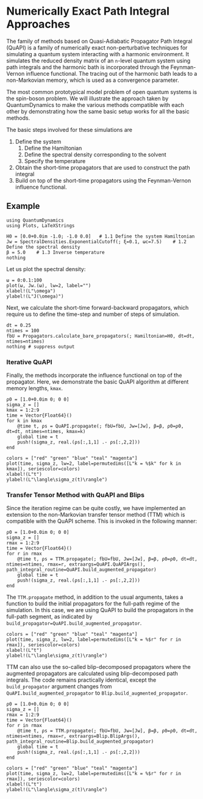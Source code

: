 # Numerically Exact Path Integral Approaches

The family of methods based on Quasi-Adiabatic Propagator Path Integral (QuAPI) is a family of numerically exact non-perturbative techniques for simulating a quantum system interacting with a harmonic environment. It simulates the reduced density matrix of an `n`-level quantum system using path integrals and the harmonic bath is incorporated through the Feynman-Vernon influence functional. The tracing out of the harmonic bath leads to a non-Markovian memory, which is used as a convergence parameter.

The most common prototypical model problem of open quantum systems is the spin-boson problem. We will illustrate the approach taken by QuantumDynamics to make the various methods compatible with each other by demonstrating how the same basic setup works for all the basic methods.

The basic steps involved for these simulations are

1. Define the system
    1. Define the Hamiltonian
    2. Define the spectral density corresponding to the solvent
    3. Specify the temperature
2. Obtain the short-time propagators that are used to construct the path integral
3. Build on top of the short-time propagators using the Feynman-Vernon influence functional.

## Example
```@example quapi_eg1
using QuantumDynamics
using Plots, LaTeXStrings

H0 = [0.0+0.0im -1.0; -1.0 0.0]   # 1.1 Define the system Hamiltonian
Jw = SpectralDensities.ExponentialCutoff(; ξ=0.1, ωc=7.5)    # 1.2 Define the spectral density
β = 5.0    # 1.3 Inverse temperature
nothing
```

Let us plot the spectral density:
```@example quapi_eg1
ω = 0:0.1:100
plot(ω, Jw.(ω), lw=2, label="")
xlabel!(L"\omega")
ylabel!(L"J(\omega)")
```

Next, we calculate the short-time forward-backward propagators, which require us to define the time-step and number of steps of simulation.
```@example quapi_eg1
dt = 0.25
ntimes = 100
fbU = Propagators.calculate_bare_propagators(; Hamiltonian=H0, dt=dt, ntimes=ntimes)
nothing # suppress output
```

### Iterative QuAPI
Finally, the methods incorporate the influence functional on top of the propagator. Here, we demonstrate the basic QuAPI algorithm at different memory lengths, ``kmax``.
```@example quapi_eg1
ρ0 = [1.0+0.0im 0; 0 0]
sigma_z = []
kmax = 1:2:9
time = Vector{Float64}()
for k in kmax
    @time t, ρs = QuAPI.propagate(; fbU=fbU, Jw=[Jw], β=β, ρ0=ρ0, dt=dt, ntimes=ntimes, kmax=k)
    global time = t
    push!(sigma_z, real.(ρs[:,1,1] .- ρs[:,2,2]))
end
```
```@example quapi_eg1
colors = ["red" "green" "blue" "teal" "magenta"]
plot(time, sigma_z, lw=2, label=permutedims([L"k = %$k" for k in kmax]), seriescolor=colors)
xlabel!(L"t")
ylabel!(L"\langle\sigma_z(t)\rangle")
```

### Transfer Tensor Method with QuAPI and Blips
Since the iteration regime can be quite costly, we have implemented an extension to the non-Markovian transfer tensor method (TTM) which is compatible with the QuAPI scheme. This is invoked in the following manner:
```@example quapi_eg1
ρ0 = [1.0+0.0im 0; 0 0]
sigma_z = []
rmax = 1:2:9
time = Vector{Float64}()
for r in rmax
    @time t, ρs = TTM.propagate(; fbU=fbU, Jw=[Jw], β=β, ρ0=ρ0, dt=dt, ntimes=ntimes, rmax=r, extraargs=QuAPI.QuAPIArgs(), path_integral_routine=QuAPI.build_augmented_propagator)
    global time = t
    push!(sigma_z, real.(ρs[:,1,1] .- ρs[:,2,2]))
end
```
The `TTM.propagate` method, in addition to the usual arguments, takes a function to build the initial propagators for the full-path regime of the simulation. In this case, we are using QuAPI to build the propagators in the full-path segment, as indicated by `build_propagator=QuAPI.build_augmented_propagator`.
```@example quapi_eg1
colors = ["red" "green" "blue" "teal" "magenta"]
plot(time, sigma_z, lw=2, label=permutedims([L"k = %$r" for r in rmax]), seriescolor=colors)
xlabel!(L"t")
ylabel!(L"\langle\sigma_z(t)\rangle")
```

TTM can also use the so-called blip-decomposed propagators where the augmented propagators are calculated using blip-decomposed path integrals. The code remains practically identical, except the `build_propagator` argument changes from `QuAPI.build_augmented_propagator` to `Blip.build_augmented_propagator`.
```@example quapi_eg1
ρ0 = [1.0+0.0im 0; 0 0]
sigma_z = []
rmax = 1:2:9
time = Vector{Float64}()
for r in rmax
    @time t, ρs = TTM.propagate(; fbU=fbU, Jw=[Jw], β=β, ρ0=ρ0, dt=dt, ntimes=ntimes, rmax=r, extraargs=Blip.BlipArgs(), path_integral_routine=Blip.build_augmented_propagator)
    global time = t
    push!(sigma_z, real.(ρs[:,1,1] .- ρs[:,2,2]))
end
```
```@example quapi_eg1
colors = ["red" "green" "blue" "teal" "magenta"]
plot(time, sigma_z, lw=2, label=permutedims([L"k = %$r" for r in rmax]), seriescolor=colors)
xlabel!(L"t")
ylabel!(L"\langle\sigma_z(t)\rangle")
```